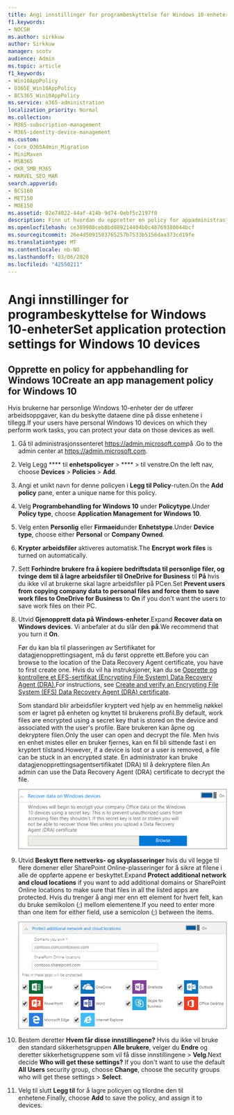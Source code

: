 ```yaml
---
title: Angi innstillinger for programbeskyttelse for Windows 10-enheter
f1.keywords:
- NOCSH
ms.author: sirkkuw
author: Sirkkuw
manager: scotv
audience: Admin
ms.topic: article
f1_keywords:
- Win10AppPolicy
- O365E_Win10AppPolicy
- BCS365_Win10AppPolicy
ms.service: o365-administration
localization_priority: Normal
ms.collection:
- M365-subscription-management
- M365-identity-device-management
ms.custom:
- Core_O365Admin_Migration
- MiniMaven
- MSB365
- OKR_SMB_M365
- MARVEL_SEO_MAR
search.appverid:
- BCS160
- MET150
- MOE150
ms.assetid: 02e74022-44af-414b-9d74-0ebf5c2197f0
description: Finn ut hvordan du oppretter en policy for appadministrasjon og beskytter arbeidsfiler på brukernes personlige Windows 10-enheter.
ms.openlocfilehash: ce389980ceb8bd889214404b0c48769380044bcf
ms.sourcegitcommit: 26e4d5091583765257b7533b5156daa373cd19fe
ms.translationtype: MT
ms.contentlocale: nb-NO
ms.lasthandoff: 03/06/2020
ms.locfileid: "42550211"
---
```

# <a name="set-application-protection-settings-for-windows-10-devices"></a><span data-ttu-id="41bff-103">Angi innstillinger for programbeskyttelse for Windows 10-enheter</span><span class="sxs-lookup"><span data-stu-id="41bff-103">Set application protection settings for Windows 10 devices</span></span>

## <a name="create-an-app-management-policy-for-windows-10"></a><span data-ttu-id="41bff-104">Opprette en policy for appbehandling for Windows 10</span><span class="sxs-lookup"><span data-stu-id="41bff-104">Create an app management policy for Windows 10</span></span>

<span data-ttu-id="41bff-105">Hvis brukerne har personlige Windows 10-enheter der de utfører arbeidsoppgaver, kan du beskytte dataene dine på disse enhetene i tillegg.</span><span class="sxs-lookup"><span data-stu-id="41bff-105">If your users have personal Windows 10 devices on which they perform work tasks, you can protect your data on those devices as well.</span></span>
  
1. <span data-ttu-id="41bff-106">Gå til administrasjonssenteret <a href="https://go.microsoft.com/fwlink/p/?linkid=837890" target="_blank">https://admin.microsoft.com</a>på .</span><span class="sxs-lookup"><span data-stu-id="41bff-106">Go to the admin center at <a href="https://go.microsoft.com/fwlink/p/?linkid=837890" target="_blank">https://admin.microsoft.com</a>.</span></span> 
    
2. <span data-ttu-id="41bff-107">Velg Legg \*\*\*\* til **enhetspolicyer** \> \*\*\*\* \> til venstre.</span><span class="sxs-lookup"><span data-stu-id="41bff-107">On the left nav, choose **Devices** \> **Policies** \> **Add**.</span></span>

3. <span data-ttu-id="41bff-108">Angi et unikt navn for denne policyen i **Legg til Policy**-ruten.</span><span class="sxs-lookup"><span data-stu-id="41bff-108">On the **Add policy** pane, enter a unique name for this policy.</span></span> 
    
4. <span data-ttu-id="41bff-109">Velg **Programbehandling for Windows 10** under **Policytype**.</span><span class="sxs-lookup"><span data-stu-id="41bff-109">Under **Policy type**, choose **Application Management for Windows 10**.</span></span>
    
5. <span data-ttu-id="41bff-110">Velg enten **Personlig** eller **Firmaeid**under **Enhetstype**.</span><span class="sxs-lookup"><span data-stu-id="41bff-110">Under **Device type**, choose either **Personal** or **Company Owned**.</span></span>
    
6. <span data-ttu-id="41bff-111">**Krypter arbeidsfiler** aktiveres automatisk.</span><span class="sxs-lookup"><span data-stu-id="41bff-111">The **Encrypt work files** is turned on automatically.</span></span> 
    
7. <span data-ttu-id="41bff-112">Sett **Forhindre brukere fra å kopiere bedriftsdata til personlige filer, og tvinge dem til å lagre arbeidsfiler til OneDrive for Business** til **På** hvis du ikke vil at brukerne skal lagre arbeidsfiler på PCen.</span><span class="sxs-lookup"><span data-stu-id="41bff-112">Set **Prevent users from copying company data to personal files and force them to save work files to OneDrive for Business** to **On** if you don't want the users to save work files on their PC.</span></span> 
    
9. <span data-ttu-id="41bff-113">Utvid **Gjenopprett data på Windows-enheter**.</span><span class="sxs-lookup"><span data-stu-id="41bff-113">Expand **Recover data on Windows devices**.</span></span> <span data-ttu-id="41bff-114">Vi anbefaler at du slår den **på**.</span><span class="sxs-lookup"><span data-stu-id="41bff-114">We recommend that you turn it **On**.</span></span>
    
    <span data-ttu-id="41bff-115">Før du kan bla til plasseringen av Sertifikatet for datagjenopprettingsagent, må du først opprette ett.</span><span class="sxs-lookup"><span data-stu-id="41bff-115">Before you can browse to the location of the Data Recovery Agent certificate, you have to first create one.</span></span> <span data-ttu-id="41bff-116">Hvis du vil ha instruksjoner, kan du se [Opprette og kontrollere et EFS-sertifikat (Encrypting File System) Data Recovery Agent (DRA).](https://go.microsoft.com/fwlink/p/?linkid=853700)</span><span class="sxs-lookup"><span data-stu-id="41bff-116">For instructions, see [Create and verify an Encrypting File System (EFS) Data Recovery Agent (DRA) certificate](https://go.microsoft.com/fwlink/p/?linkid=853700).</span></span>
    
    <span data-ttu-id="41bff-117">Som standard blir arbeidsfiler kryptert ved hjelp av en hemmelig nøkkel som er lagret på enheten og knyttet til brukerens profil.</span><span class="sxs-lookup"><span data-stu-id="41bff-117">By default, work files are encrypted using a secret key that is stored on the device and associated with the user's profile.</span></span> <span data-ttu-id="41bff-118">Bare brukeren kan åpne og dekryptere filen.</span><span class="sxs-lookup"><span data-stu-id="41bff-118">Only the user can open and decrypt the file.</span></span> <span data-ttu-id="41bff-119">Men hvis en enhet mistes eller en bruker fjernes, kan en fil bli sittende fast i en kryptert tilstand.</span><span class="sxs-lookup"><span data-stu-id="41bff-119">However, if a device is lost or a user is removed, a file can be stuck in an encrypted state.</span></span> <span data-ttu-id="41bff-120">En administrator kan bruke datagjenopprettingsagentsertifikatet (DRA) til å dekryptere filen.</span><span class="sxs-lookup"><span data-stu-id="41bff-120">An admin can use the Data Recovery Agent (DRA) certificate to decrypt the file.</span></span>
    
    ![Browse to Data Recovery Agent certificate.](../media/7d7d664f-b72f-4293-a3e7-d0fa7371366c.png)
  
10. <span data-ttu-id="41bff-122">Utvid **Beskytt flere nettverks- og skyplasseringer** hvis du vil legge til flere domener eller SharePoint Online-plasseringer for å sikre at filene i alle de oppførte appene er beskyttet.</span><span class="sxs-lookup"><span data-stu-id="41bff-122">Expand **Protect additional network and cloud locations** if you want to add additional domains or SharePoint Online locations to make sure that files in all the listed apps are protected.</span></span> <span data-ttu-id="41bff-123">Hvis du trenger å angi mer enn ett element for hvert felt, kan du bruke semikolon (;) mellom elementene.</span><span class="sxs-lookup"><span data-stu-id="41bff-123">If you need to enter more than one item for either field, use a semicolon (;) between the items.</span></span>
    
    ![Expand Protect additional network and cloud locations, and enter domains or SharePoint Online sites you own.](../media/7afaa0c7-ba53-456d-8c61-312c45e09625.png)
  
11. <span data-ttu-id="41bff-p105">Bestem deretter **Hvem får disse innstillingene?** Hvis du ikke vil bruke den standard sikkerhetsgruppen **Alle brukere**, velger du **Endre** og deretter sikkerhetsgruppene som vil få disse innstillingene \> **Velg**.</span><span class="sxs-lookup"><span data-stu-id="41bff-p105">Next decide **Who will get these settings?** If you don't want to use the default **All Users** security group, choose **Change**, choose the security groups who will get these settings \> **Select**.</span></span>
    
12. <span data-ttu-id="41bff-127">Velg til slutt **Legg til** for å lagre policyen og tilordne den til enhetene.</span><span class="sxs-lookup"><span data-stu-id="41bff-127">Finally, choose **Add** to save the policy, and assign it to devices.</span></span> 
